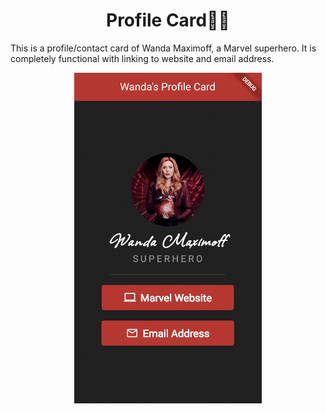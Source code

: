 <h1 align="center">Profile Card👸🏻</h1>
This is a profile/contact card of Wanda Maximoff, a Marvel superhero. It is completely functional with linking to website and email address.
<br/>
<p align="center">
<img src="./assets/ss.png" alt="drawing" width="300"/>
</p>
